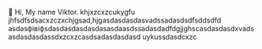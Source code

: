  👋 Hi, My name Viktor.
khjxzcxzcukygfu
jhfsdfsdsacxzczxchjgsad,hjgasdasdasdasvadssadasdsdfsddsdfd
asdasфівіфsdasdasdasdasdasasdaasdssadasdadfdgjjghscasdasdasdxvadsasdasdasdassdxzcxzcasdsadasdasdasd
uykussdasdcxzc
